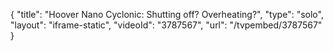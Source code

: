 {
    "title": "Hoover Nano Cyclonic: Shutting off? Overheating?",
    "type": "solo",
    "layout": "iframe-static",
    "videoId": "3787567",
    "url": "\/tvpembed\/3787567"
}